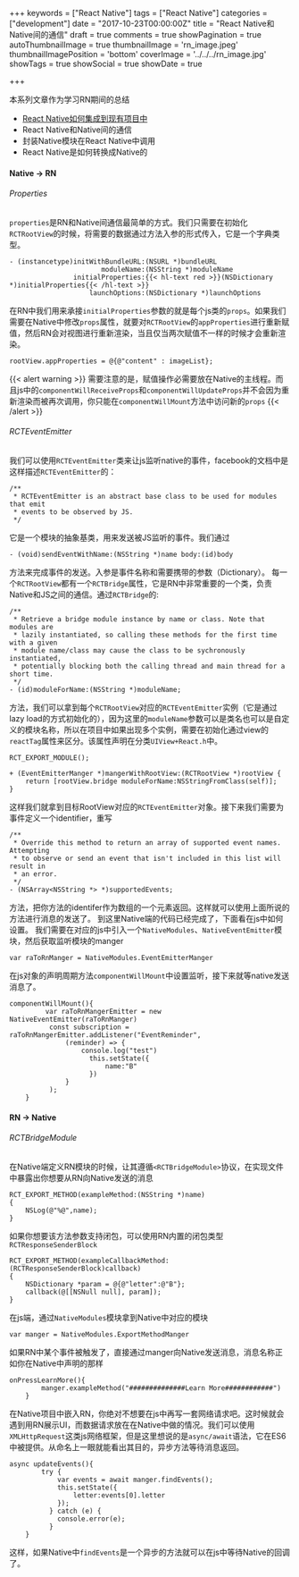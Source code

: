 +++
keywords = ["React Native"]
tags = ["React Native"]
categories = ["development"]
date = "2017-10-23T00:00:00Z"
title = "React Native和Native间的通信"
draft = true
comments = true
showPagination = true
autoThumbnailImage = true
thumbnailImage = 'rn_image.jpeg'
thumbnailImagePosition = 'bottom'
coverImage = '../../../rn_image.jpg'
showTags = true
showSocial = true
showDate = true

+++

本系列文章作为学习RN期间的总结

- [React Native如何集成到现有项目中](https://linkrober.github.io/bookshelf/2017/10/react-native%E5%A6%82%E4%BD%95%E9%9B%86%E6%88%90%E5%88%B0%E7%8E%B0%E6%9C%89%E9%A1%B9%E7%9B%AE%E4%B8%AD/)
- React Native和Native间的通信
- 封装Native模块在React Native中调用
- React Native是如何转换成Native的



<!--more-->

#### Native -> RN

###### Properties

`properties`是RN和Native间通信最简单的方式。我们只需要在初始化`RCTRootView`的时候，将需要的数据通过方法入参的形式传入，它是一个字典类型。

```
- (instancetype)initWithBundleURL:(NSURL *)bundleURL
                       moduleName:(NSString *)moduleName
                initialProperties:{{< hl-text red >}}(NSDictionary *)initialProperties{{< /hl-text >}}
                    launchOptions:(NSDictionary *)launchOptions
```
在RN中我们用来承接`initialProperties`参数的就是每个js类的`props`。如果我们需要在Native中修改`props`属性，就要对`RCTRootView`的`appProperties`进行重新赋值，然后RN会对视图进行重新渲染，当且仅当两次赋值不一样的时候才会重新渲染。

```
rootView.appProperties = @{@"content" : imageList};
```
{{< alert warning >}}
需要注意的是，赋值操作必需要放在Native的主线程。而且js中的`componentWillReceiveProps`和`componentWillUpdateProps`并不会因为重新渲染而被再次调用，你只能在`componentWillMount`方法中访问新的`props`
{{< /alert >}}


###### RCTEventEmitter

我们可以使用`RCTEventEmitter`类来让js监听native的事件，facebook的文档中是这样描述`RCTEventEmitter`的：

```
/**
 * RCTEventEmitter is an abstract base class to be used for modules that emit
 * events to be observed by JS.
 */
```
它是一个模块的抽象基类，用来发送被JS监听的事件。我们通过

```
- (void)sendEventWithName:(NSString *)name body:(id)body
```
方法来完成事件的发送。入参是事件名称和需要携带的参数（Dictionary）。
每一个`RCTRootView`都有一个`RCTBridge`属性，它是RN中非常重要的一个类，负责Native和JS之间的通信。通过`RCTBridge`的:

```
/**
 * Retrieve a bridge module instance by name or class. Note that modules are
 * lazily instantiated, so calling these methods for the first time with a given
 * module name/class may cause the class to be sychronously instantiated,
 * potentially blocking both the calling thread and main thread for a short time.
 */
- (id)moduleForName:(NSString *)moduleName;
```
方法，我们可以拿到每个`RCTRootView`对应的`RCTEventEmitter`实例（它是通过lazy load的方式初始化的），因为这里的`moduleName`参数可以是类名也可以是自定义的模块名称，所以在项目中如果出现多个实例，需要在初始化通过view的`reactTag`属性来区分。该属性声明在分类`UIView+React.h`中。

```
RCT_EXPORT_MODULE();

+ (EventEmitterManger *)mangerWithRootView:(RCTRootView *)rootView {
    return [rootView.bridge moduleForName:NSStringFromClass(self)];
}
```
这样我们就拿到目标RootView对应的`RCTEventEmitter`对象。接下来我们需要为事件定义一个identifier，重写

```
/**
 * Override this method to return an array of supported event names. Attempting
 * to observe or send an event that isn't included in this list will result in
 * an error.
 */
- (NSArray<NSString *> *)supportedEvents;
```
方法，把你方法的identifer作为数组的一个元素返回。这样就可以使用上面所说的方法进行消息的发送了。
到这里Native端的代码已经完成了，下面看在js中如何设置。
我们需要在对应的js中引入一个`NativeModules`、`NativeEventEmitter`模块，然后获取监听模块的manger

```
var raToRnManger = NativeModules.EventEmitterManger
```
在js对象的声明周期方法`componentWillMount`中设置监听，接下来就等native发送消息了。

```
componentWillMount(){
         var raToRnMangerEmitter = new NativeEventEmitter(raToRnManger)
          const subscription = raToRnMangerEmitter.addListener("EventReminder",
              (reminder) => {
                  console.log("test")
                    this.setState({
                        name:"B"
                    })
              }
          );
    }
```

#### RN -> Native


###### RCTBridgeModule

在Native端定义RN模块的时候，让其遵循`<RCTBridgeModule>`协议，在实现文件中暴露出你想要从RN向Native发送的消息

```
RCT_EXPORT_METHOD(exampleMethod:(NSString *)name)
{
    NSLog(@"%@",name);
}
```
如果你想要该方法参数支持闭包，可以使用RN内置的闭包类型`RCTResponseSenderBlock`

```
RCT_EXPORT_METHOD(exampleCallbackMethod:(RCTResponseSenderBlock)callback)
{
    NSDictionary *param = @{@"letter":@"B"};
    callback(@[[NSNull null], param]);
}
```

在js端，通过`NativeModules`模块拿到Native中对应的模块
```
var manger = NativeModules.ExportMethodManger
```
如果RN中某个事件被触发了，直接通过manger向Native发送消息，消息名称正如你在Native中声明的那样

```
onPressLearnMore(){
        manger.exampleMethod("##############Learn More############")
    }
```

在Native项目中嵌入RN，你绝对不想要在js中再写一套网络请求吧。这时候就会遇到用RN展示UI，而数据请求放在在Native中做的情况。我们可以使用`XMLHttpRequest`这类js网络框架，但是这里想说的是`async/await`语法，它在ES6中被提供。从命名上一眼就能看出其目的，异步方法等待消息返回。

```
async updateEvents(){
        try {
            var events = await manger.findEvents();
            this.setState({
                letter:events[0].letter
            });
          } catch (e) {
            console.error(e);
          }
    }
```
这样，如果Native中`findEvents`是一个异步的方法就可以在js中等待Native的回调了。






